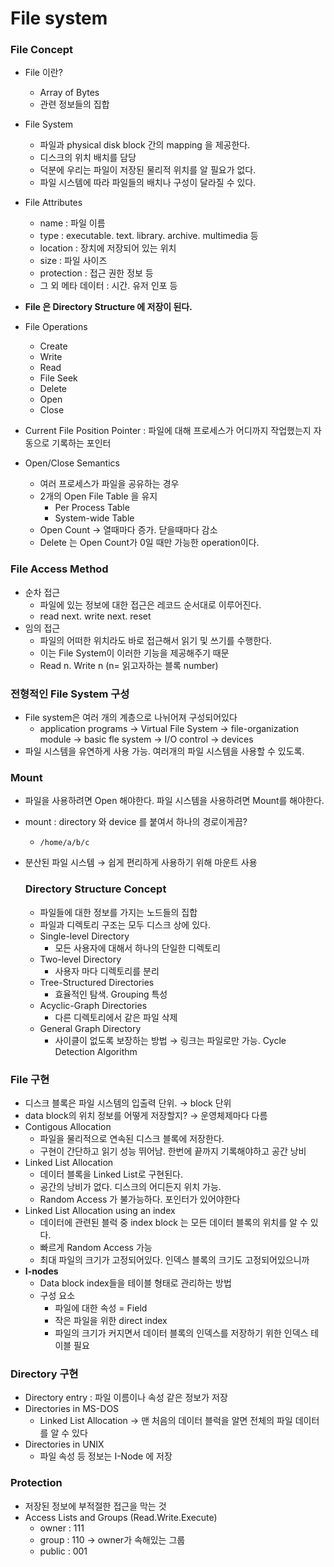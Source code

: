 # File system

### File Concept

- File 이란?
  - Array of Bytes
  - 관련 정보들의 집합

- File System
  - 파일과 physical disk block 간의 mapping 을 제공한다.
  - 디스크의 위치 배치를 담당
  - 덕분에 우리는 파일이 저장된 물리적 위치를 알 필요가 없다.
  - 파일 시스템에 따라 파일들의 배치나 구성이 달라질 수 있다.
- File Attributes
  - name : 파일 이름
  - type : executable. text. library. archive. multimedia 등
  - location : 장치에 저장되어 있는 위치
  - size : 파일 사이즈
  - protection : 접근 권한 정보 등
  - 그 외 메타 데이터 : 시간. 유저 인포 등
- **File 은 Directory Structure 에 저장이 된다.**
- File Operations
  - Create
  - Write
  - Read
  - File Seek
  - Delete
  - Open
  - Close
- Current File Position Pointer : 파일에 대해 프로세스가 어디까지 작업했는지 자동으로 기록하는 포인터
- Open/Close Semantics
  - 여러 프로세스가 파일을 공유하는 경우
  - 2개의 Open File Table 을 유지
    - Per Process Table
    - System-wide Table
  - Open Count → 열때마다 증가. 닫을때마다 감소
  - Delete 는 Open Count가 0일 때만 가능한 operation이다.

### File Access Method

- 순차 접근
  - 파일에 있는 정보에 대한 접근은 레코드 순서대로 이루어진다.
  - read next. write next. reset
- 임의 접근
  - 파일의 어떠한 위치라도 바로 접근해서 읽기 및 쓰기를 수행한다.
  - 이는 File System이 이러한 기능을 제공해주기 때문
  - Read n. Write n (n= 읽고자하는 블록 number)

### 전형적인 File System 구성

- File system은 여러 개의 계층으로 나뉘어져 구성되어있다
  - application programs → Virtual File System → file-organization module → basic fle system → I/O control → devices
- 파일 시스템을 유연하게 사용 가능. 여러개의 파일 시스템을 사용할 수 있도록.

### Mount

- 파일을 사용하려면 Open 해야한다. 파일 시스템을 사용하려면 Mount를 해야한다.

- mount : directory 와 device 를 붙여서 하나의 경로이게끔?

  - `/home/a/b/c`

- 분산된 파일 시스템 → 쉽게 편리하게 사용하기 위해 마운트 사용

  ### Directory Structure Concept

  - 파일들에 대한 정보를 가지는 노드들의 집합
  - 파일과 디렉토리 구조는 모두 디스크 상에 있다.
  - Single-level Directory
    - 모든 사용자에 대해서 하나의 단일한 디렉토리
  - Two-level Directory
    - 사용자 마다 디렉토리를 분리
  - Tree-Structured Directories
    - 효율적인 탐색. Grouping 특성
  - Acyclic-Graph Directories
    - 다른 디렉토리에서 같은 파일 삭제
  - General Graph Directory
    - 사이클이 없도록 보장하는 방법 → 링크는 파일로만 가능. Cycle Detection Algorithm

### File 구현

- 디스크 블록은 파일 시스템의 입출력 단위. → block 단위
- data block의 위치 정보를 어떻게 저장할지? → 운영체제마다 다름
- Contigous Allocation
  - 파일을 물리적으로 연속된 디스크 블록에 저장한다.
  - 구현이 간단하고 읽기 성능 뛰어남. 한번에 끝까지 기록해야하고 공간 낭비
- Linked List Allocation
  - 데이터 블록을 Linked List로 구현된다.
  - 공간의 낭비가 없다. 디스크의 어디든지 위치 가능.
  - Random Access 가 불가능하다. 포인터가 있어야한다
- Linked List Allocation using an index
  - 데이터에 관련된 블럭 중 index block 는 모든 데이터 블록의 위치를 알 수 있다.
  - 빠르게 Random Access 가능
  - 최대 파일의 크기가 고정되어있다. 인덱스 블록의 크기도 고정되어있으니까
- **I-nodes**
  - Data block index들을 테이블 형태로 관리하는 방법
  - 구성 요소
    - 파일에 대한 속성 = Field
    - 작은 파일을 위한 direct index
    - 파일의 크기가 커지면서 데이터 블록의 인덱스를 저장하기 위한 인덱스 테이블 필요

### Directory 구현

- Directory entry : 파일 이름이나 속성 같은 정보가 저장
- Directories in MS-DOS
  - Linked List Allocation → 맨 처음의 데이터 블럭을 알면 전체의 파일 데이터를 알 수 있다
- Directories in UNIX
  - 파일 속성 등 정보는 I-Node 에 저장

### Protection

- 저장된 정보에 부적절한 접근을 막는 것
- Access Lists and Groups (Read.Write.Execute)
  - owner : 111
  - group : 110 → owner가 속해있는 그룹
  - public : 001